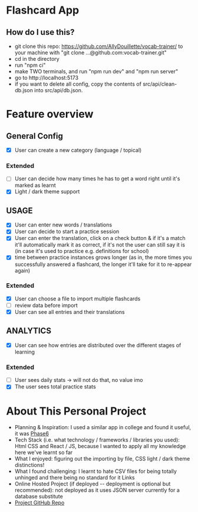 # Flashcard App

## How do I use this?
- git clone this repo: https://github.com/AllyDouillette/vocab-trainer/ to your machine with "git clone …@github.com:vocab-trainer.git"
- cd in the directory
- run "npm ci"
- make TWO terminals, and run "npm run dev" and "npm run server"
- go to http://localhost:5173
- if you want to delete all config, copy the contents of src/api/clean-db.json into src/api/db.json.

# Feature overview
## General Config
- [x] User can create a new category (language / topical)
### Extended
- [ ] User can decide how many times he has to get a word right until it's marked as learnt
- [x] Light / dark theme support

## USAGE
- [x] User can enter new words / translations
- [x] User can decide to start a practice session
- [x] User can enter the translation, click on a check button & if it's a match it'll automatically mark it as correct, if it's not the user can still say it is (in case it's used to practice e.g. definitions for school)
- [x] time between practice instances grows longer (as in, the more times you successfully answered a flashcard, the longer it'll take for it to re-appear again)
### Extended
- [x] User can choose a file to import multiple flashcards
- [ ] review data before import 
- [x] User can see all entries and their translations

## ANALYTICS
- [x] User can see how entries are distributed over the different stages of learning
### Extended
- [ ] User sees daily stats -> will not do that, no value imo
- [x] The user sees total practice stats

# About This Personal Project
- Planning & Inspiration: I used a similar app in college and found it useful, it was [Phase6](https://www.phase-6.de/)
- Tech Stack (i.e. what technology / frameworks / libraries you used): Html CSS and React / JS, because I wanted to apply all my knowledge  here we've learnt so far
- What I enjoyed: figuring out the importing by file, CSS light / dark theme distinctions!
- What I found challenging: I learnt to hate CSV files for being totally unhinged and there being no standard for it
Links
- Online Hosted Project (if deployed -- deployment is optional but recommended): not deployed as it uses JSON server currently for a database substitute
- [Project GitHub Repo](https://github.com/AllyDouillette/vocab-trainer/)
